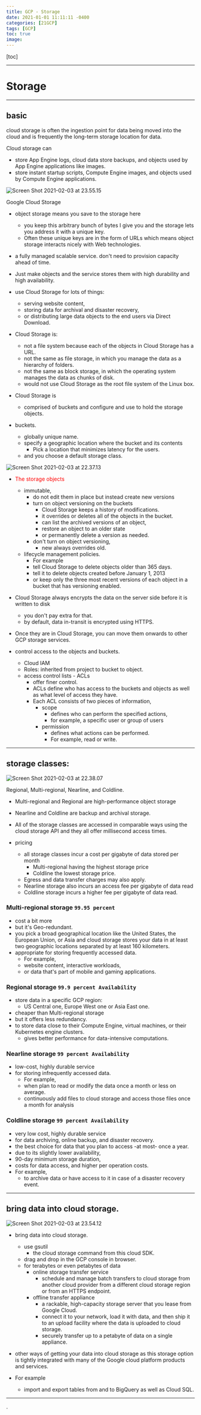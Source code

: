 ```yaml
---
title: GCP - Storage
date: 2021-01-01 11:11:11 -0400
categories: [21GCP]
tags: [GCP]
toc: true
image:
---
```


[toc]

---

# Storage

---

## basic

cloud storage is often the ingestion point for data being moved into the cloud and is frequently the long-term storage location for data.

Cloud storage can
- store App Engine logs, cloud data store backups, and objects used by App Engine applications like images.
- store instant startup scripts, Compute Engine images, and objects used by Compute Engine applications.

![Screen Shot 2021-02-03 at 23.55.15](https://i.imgur.com/q9OtPjX.png)


Google Cloud Storage
- object storage means you save to the storage here
  - you keep this arbitrary bunch of bytes I give you and the storage lets you address it with a unique key.
  - Often these unique keys are in the form of URLs which means object storage interacts nicely with Web technologies.
- a fully managed scalable service. don't need to provision capacity ahead of time.
- Just make objects and the service stores them with high durability and high availability.
- use Cloud Storage for lots of things:
  - serving website content,
  - storing data for archival and disaster recovery,
  - or distributing large data objects to the end users via Direct Download.
- Cloud Storage is:
  - not a file system because each of the objects in Cloud Storage has a URL.
  - not the same as file storage, in which you manage the data as a hierarchy of folders.
  - not the same as block storage, in which the operating system manages the data as chunks of disk.
  - would not use Cloud Storage as the root file system of the Linux box.
- Cloud Storage is
  - comprised of buckets and configure and use to hold the storage objects.

- buckets.
  - globally unique name.
  - specify a geographic location where the bucket and its contents
    - Pick a location that minimizes latency for the users.
  - and you choose a default storage class.

![Screen Shot 2021-02-03 at 22.37.13](https://i.imgur.com/lXaeAvy.png)

- <font color=red> The storage objects </font>
  - immutable,
    - do not edit them in place but instead create new versions
    - turn on object versioning on the buckets
      - Cloud Storage keeps a history of modifications.
      - it overrides or deletes all of the objects in the bucket.
      - can list the archived versions of an object,
      - restore an object to an older state
      - or permanently delete a version as needed.
    - don't turn on object versioning,
      - new always overrides old.
  - lifecycle management policies.
    - For example
    - tell Cloud Storage to delete objects older than 365 days.
    - tell it to delete objects created before January 1, 2013
    - or keep only the three most recent versions of each object in a bucket that has versioning enabled.


- Cloud Storage always encrypts the data on the server side before it is written to disk
  - you don't pay extra for that.
  - by default, data in-transit is encrypted using HTTPS.
- Once they are in Cloud Storage, you can move them onwards to other GCP storage services.

- control access to the objects and buckets.
  - Cloud IAM
  - Roles: inherited from project to bucket to object.
  - access control lists - ACLs
    - offer finer control.
    - ACLs define who has access to the buckets and objects as well as what level of access they have.
    - Each ACL consists of two pieces of information,
      - scope
        - defines who can perform the specified actions,
        - for example, a specific user or group of users
      - permission
        - defines what actions can be performed.
        - For example, read or write.




---

## storage classes:


![Screen Shot 2021-02-03 at 22.38.07](https://i.imgur.com/zQFaWOA.png)


Regional, Multi-regional, Nearline, and Coldline.  


- Multi-regional and Regional are high-performance object storage
- Nearline and Coldline are backup and archival storage.  
- All of the storage classes are accessed in comparable ways using the cloud storage API and they all offer millisecond access times.  


- pricing
  - all storage classes incur a cost per gigabyte of data stored per month
    - Multi-regional having the highest storage price
    - Coldline the lowest storage price.
  - Egress and data transfer charges may also apply.
  - Nearline storage also incurs an access fee per gigabyte of data read
  - Coldline storage incurs a higher fee per gigabyte of data read.

### Multi-regional storage `99.95 percent`
- cost a bit more
- but it's Geo-redundant.
- you pick a broad geographical location like the United States, the European Union, or Asia and cloud storage stores your data in at least two geographic locations separated by at least 160 kilometers.
- appropriate for storing frequently accessed data.
  - For example,
  - website content, interactive workloads,
  - or data that's part of mobile and gaming applications.

### Regional storage `99.9 percent Availability`
- store data in a specific GCP region:
  - US Central one, Europe West one or Asia East one.
- cheaper than Multi-regional storage
- but it offers less redundancy.
- to store data close to their Compute Engine, virtual machines, or their Kubernetes engine clusters.
  - gives better performance for data-intensive computations.

### Nearline storage `99 percent Availability`
- low-cost, highly durable service
- for storing infrequently accessed data.  
  - For example,
  - when plan to read or modify the data once a month or less on average.
  - continuously add files to cloud storage and access those files once a month for analysis

###  Coldline storage `99 percent Availability`
- very low cost, highly durable service
- for data archiving, online backup, and disaster recovery.
- the best choice for data that you plan to access -at most- once a year.
- due to its slightly lower availability,
- 90-day minimum storage duration,
- costs for data access, and higher per operation costs.
- For example,
  - to archive data or have access to it in case of a disaster recovery event.


---


## bring data into cloud storage.

![Screen Shot 2021-02-03 at 23.54.12](https://i.imgur.com/suMHyqx.png)

- bring data into cloud storage.
  - use gsutil
    - the cloud storage command from this cloud SDK.
  - drag and drop in the GCP console in browser.
  - for terabytes or even petabytes of data
    - online storage transfer service
      - schedule and manage batch transfers to cloud storage from another cloud provider from a different cloud storage region or from an HTTPS endpoint.
    - offline transfer appliance
      - a rackable, high-capacity storage server that you lease from Google Cloud.
      - connect it to your network, load it with data, and then ship it to an upload facility where the data is uploaded to cloud storage.
      - securely transfer up to a petabyte of data on a single appliance.  

- other ways of getting your data into cloud storage as this storage option is tightly integrated with many of the Google cloud platform products and services.
- For example
  - import and export tables from and to BigQuery as well as Cloud SQL.


---





.
